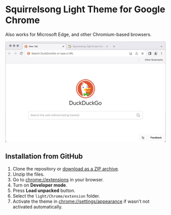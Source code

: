 # Squirrelsong Light Theme for Google Chrome

Also works for Microsoft Edge, and other Chromium-based browsers.

![Squirrelsong light theme](./screenshot.jpg)

## Installation from GitHub

1. Clone the repository or [download as a ZIP archive](https://github.com/sapegin/squirrelsong/archive/refs/heads/master.zip).
2. Unzip the files.
3. Go to [chrome://extensions](chrome://extensions) in your browser.
4. Turn on **Developer mode**.
5. Press **Load unpacked** button.
6. Select the `light/Chrome/extension` folder.
7. Activate the theme in [chrome://settings/appearance](chrome://settings/appearance) if wasn’t not activated automatically.
